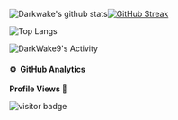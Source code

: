 
<p align="center">
    
![Darkwake's github stats](https://github-readme-stats.vercel.app/api?username=DarkWake9&icons=true&bg_color=181818)[![GitHub Streak](https://github-readme-streak-stats.herokuapp.com?user=DarkWake9&theme=tokyonight-duo)](https://git.io/streak-stats)

![Top Langs](https://github-readme-stats.vercel.app/api/top-langs/?username=DarkWake9&show_icons=true&bg_color=181818)


![DarkWake9's Activity](https://github-readme-activity-graph.vercel.app/graph?username=DarkWake9&custom_title=Darkwake9's%20%20Activity&bg_color=0D1117&color=7FFFBF&line=7F3FBF&point=7F3FBF&area_color=FFFFFF&title_color=FFFFFF&area=true)

</p>
<!--## My ➡︎ [Github Pages](https://DarkWake9.github.io/My-Github-Pages/)
- [All ➤ Github Project](https://github.com/DarkWake9?tab=repositories)-->

#### ⚙️ &nbsp;GitHub Analytics
<p align="left"><b>Profile Views 🔎 </b></p>
<p align="left"><img src="https://profile-counter.glitch.me/DarkWake9/count.svg" alt="visitor badge"/></p>
